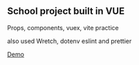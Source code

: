 ## School project built in VUE

Props, components, vuex, vite practice

also used Wretch, dotenv eslint and prettier


[Demo](https://ozmehak.github.io/)

